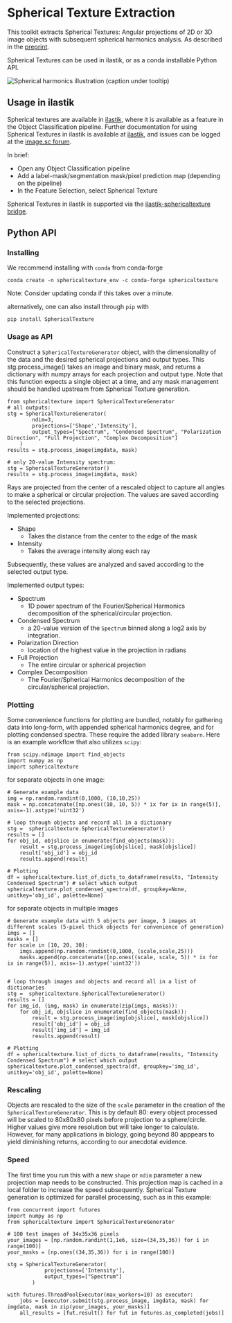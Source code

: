 # Spherical Texture Extraction 

This toolkit extracts Spherical Textures: Angular projections of 2D or 3D image objects with subsequent spherical harmonics analysis. As described in the [preprint](https://github.com/KoehlerLab/ilastik-sphericaltexture). 

Spherical Textures can be used in ilastik, or as a conda installable Python API.

![Spherical harmonics illustration](./figures/fig2Artboard%201_1.png "Spherical Texture method design. A) A C. elegans meiotic nucleus in the pachytene stage, stained with DAPI, shown as maximum intensity projections over Z (left) and X, with the YZ view rescaled isotropically (center) and square pixels (right) about the XY view. B) Data from A rescaled to 80x80x80 pixels in XY (left) and YZ (right) views C) A graphic showing the mean intensity projection to spherical space, showing first a subset of the radial rays (left, red lines) used to generate the mean-intensity spherical projection as spherical data and as planar map projection (center). The mean intensities are normalized to mean=0 and variance=1 (right). D) Projections of the spherical harmonics basis functions on the sphere of the first 7 spherical harmonic degrees. E) The spherical harmonics power spectrum of the spherical projection in C shows a distinct peak around approx. the 10th harmonic degree. F) Rescaling the harmonic degrees to approximate wavelength yields a spherical harmonics spectrum, which shows a corresponding peak in the contribution to variance around a wavelength of approx. 0.1 rad/2π G) The standard output of the Spherical Texture method corresponds to the binned spectrum shown in F. Insets show the spherical projection bandpassed to fine, medium and coarse wavelengths, corresponding to the striped lines in the spectrum (7th and 27th harmonic degree). The bandpassed regions reflect the part of the signal quantified by each region of the plot, where the region that shows high variance in the quantification corresponds to the scale of the relative scale of the chromosomes of the data. H) The Spherical Texture extraction is implemented as a Python package and directly in ilastik, allowing for its adoption into the Object Classification workflow. In this workflow, users can interactively train a Random Forest machine learning classifier. Shown here is a part of a C. elegans gonad with segmented nuclei, where some nuclei were labeled as Class 1 and others as Class 2 (solid colors). Based on the Spherical Texture of these labels, ilastik predicts the class of all other nuclei (transparent colors).")
(caption under tooltip)
## Usage in ilastik

Spherical textures are available in [ilastik](https://www.ilastik.org), where it is available as a feature in the Object Classification pipeline. Further documentation for using Spherical Textures in ilastik is available at [ilastik](https://www.ilastik.org/documentation/objects/objectfeatures), and issues can be logged at the [image.sc forum](https://forum.image.sc).

In brief:
- Open any Object Classification pipeline
- Add a label-mask/segmentation mask/pixel prediction map (depending on the pipeline)
- In the Feature Selection, select Spherical Texture

Spherical Textures in ilastik is supported via the [ilastik-sphericaltexture bridge](https://github.com/KoehlerLab/ilastik-sphericaltexture). 

## Python API
### Installing

We recommend installing with `conda` from conda-forge
```
conda create -n sphericaltexture_env -c conda-forge sphericaltexture
```
Note: Consider updating conda if this takes over a minute.


alternatively, one can also install through `pip` with
```
pip install SphericalTexture
```

### Usage as API

Construct a `SphericalTextureGenerator` object, with the dimensionality of the data and the desired spherical projections and output types.
This stg.process_image() takes an image and binary mask, and returns a dictionary with numpy arrays for each projection and output type. Note that this function expects a single object at a time, and any mask management should be handled upstream from Spherical Texture generation.

```
from sphericaltexture import SphericalTextureGenerator
# all outputs:
stg = SphericalTextureGenerator(
        ndim=3, 
        projections=['Shape','Intensity'], 
        output_types=["Spectrum", "Condensed Spectrum", "Polarization Direction", "Full Projection", "Complex Decomposition"]
    )
results = stg.process_image(imgdata, mask)

# only 20-value Intensity spectrum:
stg = SphericalTextureGenerator()
results = stg.process_image(imgdata, mask)
```
Rays are projected from the center of a rescaled object to capture all angles to make a spherical or circular projection. The values are saved according to the selected projections.

Implemented projections:
- Shape
    - Takes the distance from the center to the edge of the mask 
- Intensity
    - Takes the average intensity along each ray

Subsequently, these values are analyzed and saved according to the selected output type.

Implemented output types:
- Spectrum
    - 1D power spectrum of the Fourier/Spherical Harmonics decomposition of the spherical/circular projection.
- Condensed Spectrum
    - a 20-value version of the `Spectrum` binned along a log2 axis by integration.
- Polarization Direction
    - location of the highest value in the projection in radians
- Full Projection
    - The entire circular or spherical projection
- Complex Decomposition
    - The Fourier/Spherical Harmonics decomposition of the circular/spherical projection.

### Plotting 

Some convenience functions for plotting are bundled, notably for gathering data into long-form, with appended spherical harmonics degree, and for plotting condensed spectra. These require the added library `seaborn`. Here is an example workflow that also utilizes `scipy`:
```
from scipy.ndimage import find_objects
import numpy as np
import sphericaltexture 
```

for separate objects in one image:
```
# Generate example data 
img = np.random.randint(0,1000, (10,10,25))
mask = np.concatenate([np.ones((10, 10, 5)) * ix for ix in range(5)], axis=-1).astype('uint32')

# loop through objects and record all in a dictionary
stg =  sphericaltexture.SphericalTextureGenerator()
results = []
for obj_id, objslice in enumerate(find_objects(mask)):
    result = stg.process_image(img[objslice], mask[objslice])
    result['obj_id'] = obj_id
    results.append(result)

# Plotting
df = sphericaltexture.list_of_dicts_to_dataframe(results, "Intensity Condensed Spectrum") # select which output
sphericaltexture.plot_condensed_spectra(df, groupkey=None, unitkey='obj_id', palette=None)
```

for separate objects in multiple images
```
# Generate example data with 5 objects per image, 3 images at different scales (5-pixel thick objects for convenience of generation)
imgs = []
masks = []
for scale in [10, 20, 30]:
    imgs.append(np.random.randint(0,1000, (scale,scale,25)))
    masks.append(np.concatenate([np.ones((scale, scale, 5)) * ix for ix in range(5)], axis=-1).astype('uint32'))


# loop through images and objects and record all in a list of dictionaries
stg =  sphericaltexture.SphericalTextureGenerator()
results = []
for img_id, (img, mask) in enumerate(zip(imgs, masks)):
    for obj_id, objslice in enumerate(find_objects(mask)):
        result = stg.process_image(img[objslice], mask[objslice])
        result['obj_id'] = obj_id
        result['img_id'] = img_id
        results.append(result)

# Plotting
df = sphericaltexture.list_of_dicts_to_dataframe(results, "Intensity Condensed Spectrum") # select which output
sphericaltexture.plot_condensed_spectra(df, groupkey='img_id', unitkey='obj_id', palette=None)
```


### Rescaling

Objects are rescaled to the size of the `scale` parameter in the creation of the `SphericalTextureGenerator`. This is by default 80: every object processed will be scaled to 80x80x80 pixels before projection to a sphere/circle.  Higher values give more resolution but will take longer to calculate. However, for many applications in biology, going beyond 80 apppears to yield diminishing returns, according to our anecdotal evidence.

### Speed

The first time you run this with a new `shape` or `ndim` parameter a new projection map needs to be constructed. This projection map is cached in a local folder to increase the speed subsequently. 
Spherical Texture generation is optimized for parallel processing, such as in this example:

```
from concurrent import futures
import numpy as np
from sphericaltexture import SphericalTextureGenerator

# 100 test images of 34x35x36 pixels
your_images = [np.random.randint(1,1e6, size=(34,35,36)) for i in range(100)]
your_masks = [np.ones((34,35,36)) for i in range(100)]

stg = SphericalTextureGenerator(
            projections=['Intensity'], 
            output_types=["Spectrum"]
        )

with futures.ThreadPoolExecutor(max_workers=10) as executor:
    jobs = [executor.submit(stg.process_image, imgdata, mask) for imgdata, mask in zip(your_images, your_masks)]
    all_results = [fut.result() for fut in futures.as_completed(jobs)]
```

